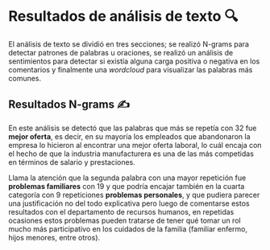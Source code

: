# Resultados de análisis de texto 🔍

El análisis de texto se dividió en tres secciones; se realizó N-grams para detectar patrones de palabras u oraciones, se realizó un análisis de sentimientos para detectar si existía alguna carga positiva o negativa en los comentarios y finalmente una _wordcloud_ para visualizar las palabras más comunes.

## Resultados N-grams ✍️

En este análisis se detectó que las palabras que más se repetía con 32 fue __mejor oferta__, es decir, en su mayoría los empleados que abandonaron la empresa lo hicieron al encontrar una mejor oferta laboral, lo cuál encaja con el hecho de que la industria manufacturera es una de las más competidas en términos de salario y prestaciones.

Llama la atención que la segunda palabra con una mayor repetición fue __problemas familiares__ con 19 y que podría encajar también en la cuarta categoría con 9 repeticiones __problemas personales__, y que pudiera parecer una justificación no del todo explicativa pero luego de comentarse estos resultados con el departamento de recursos humanos, en repetidas ocasiones estos problemas pueden tratarse de tener qué tomar un rol mucho más participativo en los cuidados de la familia (familiar enfermo, hijos menores, entre otros).


